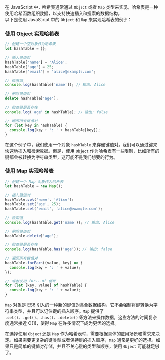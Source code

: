 在 JavaScript 中，哈希表通常通过 `Object` 或者 `Map` 类型来实现。哈希表是一种使用哈希函数组织数据，以支持快速插入和搜索的数据结构。<br />以下是使用 JavaScript 中的 `Object` 和 `Map` 来实现哈希表的例子：
### 使用 Object 实现哈希表
```javascript
// 创建一个空对象作为哈希表
let hashTable = {};

// 插入键值对
hashTable['name'] = 'Alice';
hashTable['age'] = 25;
hashTable['email'] = 'alice@example.com';

// 检索值
console.log(hashTable['name']); // 输出: Alice

// 删除键值对
delete hashTable['age'];

// 检查键是否存在
console.log('age' in hashTable); // 输出: false

// 遍历所有键值对
for (let key in hashTable) {
  console.log(key + ': ' + hashTable[key]);
}
```
在这个例子中，我们使用一个对象 `hashTable` 来存储键值对。我们可以通过键来快速地插入和检索数据。但是，使用 `Object` 作为哈希表有一些限制，比如所有的键都会被转换为字符串类型，这可能不是我们想要的行为。

### 使用 Map 实现哈希表
```javascript
// 创建一个 Map 对象作为哈希表
let hashTable = new Map();

// 插入键值对
hashTable.set('name', 'Alice');
hashTable.set('age', 25);
hashTable.set('email', 'alice@example.com');

// 检索值
console.log(hashTable.get('name')); // 输出: Alice

// 删除键值对
hashTable.delete('age');

// 检查键是否存在
console.log(hashTable.has('age')); // 输出: false

// 遍历所有键值对
hashTable.forEach((value, key) => {
  console.log(key + ': ' + value);
});

// 或者使用 for...of 循环
for (let [key, value] of hashTable) {
  console.log(key + ': ' + value);
}
```
`Map` 对象是 ES6 引入的一种新的键值对集合数据结构，它不会强制将键转换为字符串类型，并且可以记住键的插入顺序。`Map` 提供了 `.set()`、`.get()`、`.has()`、`.delete()` 等方法来操作数据，这些方法的时间复杂度通常接近 O(1)，使得 `Map` 在许多情况下成为更优的选择。

在选择使用 `Object` 还是 `Map` 作为哈希表时，需要根据具体的应用场景和需求来决定。如果需要更复杂的键类型或者保持键的插入顺序，`Map` 通常是更好的选择。如果只是简单的键值对存储，并且不关心键的类型和顺序，使用 `Object` 可能就足够了。
